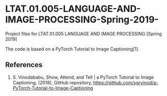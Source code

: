 # LTAT.01.005-LANGUAGE-AND-IMAGE-PROCESSING-Spring-2019-
Project files for LTAT.01.005 LANGUAGE AND IMAGE PROCESSING [Spring 2019]

The code is based on a PyTorch Tutorial to Image Captioning[1].

## References

1) S. Vinodababu, Show, Attend, and Tell | a PyTorch Tutorial to Image Captioning, (2018), GitHub repository, https://github.com/sgrvinod/a-PyTorch-Tutorial-to-Image-Captioning

